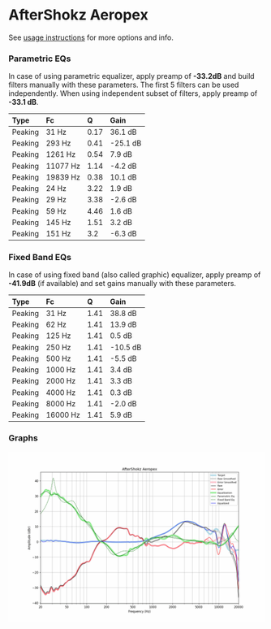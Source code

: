 # AfterShokz Aeropex
See [usage instructions](https://github.com/jaakkopasanen/AutoEq#usage) for more options and info.

### Parametric EQs
In case of using parametric equalizer, apply preamp of **-33.2dB** and build filters manually
with these parameters. The first 5 filters can be used independently.
When using independent subset of filters, apply preamp of **-33.1 dB**.

| Type    | Fc       |    Q | Gain     |
|:--------|:---------|:-----|:---------|
| Peaking | 31 Hz    | 0.17 | 36.1 dB  |
| Peaking | 293 Hz   | 0.41 | -25.1 dB |
| Peaking | 1261 Hz  | 0.54 | 7.9 dB   |
| Peaking | 11077 Hz | 1.14 | -4.2 dB  |
| Peaking | 19839 Hz | 0.38 | 10.1 dB  |
| Peaking | 24 Hz    | 3.22 | 1.9 dB   |
| Peaking | 29 Hz    | 3.38 | -2.6 dB  |
| Peaking | 59 Hz    | 4.46 | 1.6 dB   |
| Peaking | 145 Hz   | 1.51 | 3.2 dB   |
| Peaking | 151 Hz   | 3.2  | -6.3 dB  |

### Fixed Band EQs
In case of using fixed band (also called graphic) equalizer, apply preamp of **-41.9dB**
(if available) and set gains manually with these parameters.

| Type    | Fc       |    Q | Gain     |
|:--------|:---------|:-----|:---------|
| Peaking | 31 Hz    | 1.41 | 38.8 dB  |
| Peaking | 62 Hz    | 1.41 | 13.9 dB  |
| Peaking | 125 Hz   | 1.41 | 0.5 dB   |
| Peaking | 250 Hz   | 1.41 | -10.5 dB |
| Peaking | 500 Hz   | 1.41 | -5.5 dB  |
| Peaking | 1000 Hz  | 1.41 | 3.4 dB   |
| Peaking | 2000 Hz  | 1.41 | 3.3 dB   |
| Peaking | 4000 Hz  | 1.41 | 0.3 dB   |
| Peaking | 8000 Hz  | 1.41 | -2.0 dB  |
| Peaking | 16000 Hz | 1.41 | 5.9 dB   |

### Graphs
![](./AfterShokz%20Aeropex.png)